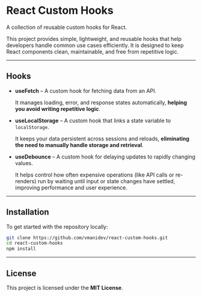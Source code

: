 # React Custom Hooks

A collection of reusable custom hooks for React.

This project provides simple, lightweight, and reusable hooks that help developers handle common use cases efficiently.
It is designed to keep React components clean, maintainable, and free from repetitive logic.

---

## Hooks

* **useFetch** – A custom hook for fetching data from an API.

  It manages loading, error, and response states automatically, **helping you avoid writing repetitive logic**.


* **useLocalStorage** – A custom hook that links a state variable to `localStorage`.

  It keeps your data persistent across sessions and reloads, **eliminating the need to manually handle storage and retrieval**.

  
* **useDebounce** – A custom hook for delaying updates to rapidly changing values.

  It helps control how often expensive operations (like API calls or re-renders) run by waiting until input or state changes have settled, improving performance and user experience.  

---

## Installation

To get started with the repository locally:

```bash
git clone https://github.com/vmanidev/react-custom-hooks.git
cd react-custom-hooks
npm install
```

---

## License

This project is licensed under the **MIT License**.
